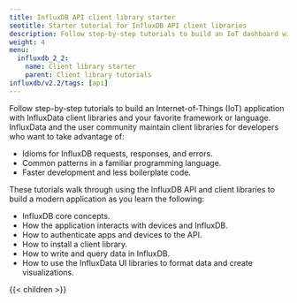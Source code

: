 ```yaml
---
title: InfluxDB API client library starter
seotitle: Starter tutorial for InfluxDB API client libraries
description: Follow step-by-step tutorials to build an IoT dashboard with API client libraries in your favorite framework or language.
weight: 4
menu:
  influxdb_2_2:
    name: Client library starter
    parent: Client library tutorials
influxdb/v2.2/tags: [api]
---
```


Follow step-by-step tutorials to build an Internet-of-Things (IoT) application with InfluxData client libraries and your favorite framework or language.
InfluxData and the user community maintain client libraries for developers who want to take advantage of:

- Idioms for InfluxDB requests, responses, and errors.
- Common patterns in a familiar programming language.
- Faster development and less boilerplate code.

These tutorials walk through using the InfluxDB API and
client libraries to build a modern application as you learn the following:

- InfluxDB core concepts.
- How the application interacts with devices and InfluxDB.
- How to authenticate apps and devices to the API.
- How to install a client library.
- How to write and query data in InfluxDB.
- How to use the InfluxData UI libraries to format data and create visualizations.

{{< children >}}
